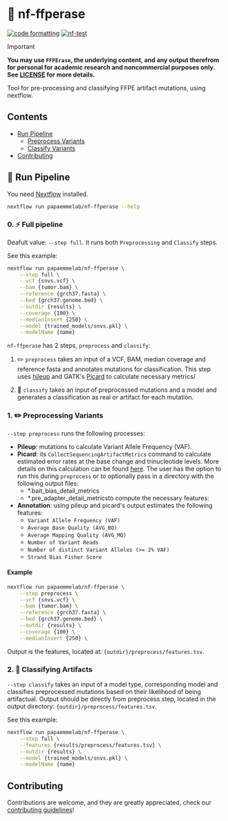 # 🧽 nf-ffperase

[![code formatting][black_badge]][black_base]
[![nf-test](https://img.shields.io/badge/tested_with-nf--test-337ab7.svg)](https://github.com/askimed/nf-test)

> [!important]
> **You may use `FFPErase`, the underlying content, and any output therefrom for personal for academic research and noncommercial purposes only. See [LICENSE](LICENSE) for more details.**

Tool for pre-processing and classifying FFPE artifact mutations, using nextflow.

## Contents

- [Run Pipeline](#-run-pipeline)
  - [Preprocess Variants](#-preprocessing-variants)
  - [Classify Variants](#-classifying-artifacts)
- [Contributing](#contributing)

## 🚀 Run Pipeline

You need [Nextflow](https://www.nextflow.io/docs/latest/install.html) installed.

```bash
nextflow run papaemmelab/nf-ffperase --help
```

### 0. ⚡️ Full pipeline

Deafult value: `--step full`. It runs both `Preprocessing` and `Classify` steps.

See this example:

```bash
nextflow run papaemmelab/nf-ffperase \
    --step full \
    --vcf {snvs.vcf} \
    --bam {tumor.bam} \
    --reference {grch37.fasta} \
    --bed {grch37.genome.bed} \
    --outdir {results} \
    --coverage {100} \
    --medianInsert {250} \
    --model {trained_models/snvs.pkl} \
    --modelName {name}
```

`nf-ffperase` has 2 steps, `preprocess` and `classify`:

1. ✏️ `preprocess` takes an input of a VCF, BAM, median coverage and reference fasta and annotates mutations for classification. This step uses [hileup][hileup] and GATK's [Picard][picard] to calculate necessary metrics/

2. 🔮 `classify` takes an input of preprocessed mutations and a model and generates a classification as real or artifact for each mutation.


### 1. ✏️ Preprocessing Variants

`--step preprocess` runs the following processes:

- **Pileup**: mutations to calculate Variant Allele Frequency (VAF).
- **Picard**: its `CollectSequencingArtifactMetrics` command to calculate estimated error rates at the base change and trinucleotide levels. More details on this calculation can be found [here][csam]. The user has the option to run this during `preprocess` or to optionally pass in a directory with the following output files:
  - *.bait_bias_detail_metrics
  - *.pre_adapter_detail_metricsto compute the necessary features:
- **Annotation**: using pileup and picard's output estimates the following features:
  - `Variant Allele Frequency (VAF)`
  - `Average Base Quality (AVG_BQ)`
  - `Average Mapping Quality (AVG_MQ)`
  - `Number of Variant Reads`
  - `Number of distinct Variant Alleles (>= 2% VAF)`
  - `Strand Bias Fisher Score`

#### Example

```bash
nextflow run papaemmelab/nf-ffperase \
    --step preprocess \
    --vcf {snvs.vcf} \
    --bam {tumor.bam} \
    --reference {grch37.fasta} \
    --bed {grch37.genome.bed} \
    --outdir {results} \
    --coverage {100} \
    --medianInsert {250} \
```

Output is the features, located at: `{outdir}/preprocess/features.tsv`.

### 2. 🔮 Classifying Artifacts

`--step classify` takes an input of a model type, corresponding model and classifies preprocessed mutations based on their likelihood of being artifactual. Output should be directly from preprocess step, located in the output directory: `{outdir}/preprocess/features.tsv`.

See this example:

```bash
nextflow run papaemmelab/nf-ffperase \
    --step full \
    --features {results/preprocess/features.tsv} \
    --outdir {results} \
    --model {trained_models/snvs.pkl} \
    --modelName {name}
```


## Contributing

Contributions are welcome, and they are greatly appreciated, check our [contributing guidelines](.github/CONTRIBUTING.md)!


<!-- References -->
[hileup]: https://github.com/brentp/hileup
[picard]: https://broadinstitute.github.io/picard/
[csam]: https://gatk.broadinstitute.org/hc/en-us/articles/360037429491-CollectSequencingArtifactMetrics-Picard-
[black_badge]: https://img.shields.io/badge/code%20style-black-000000.svg
[black_base]: https://github.com/ambv/black

